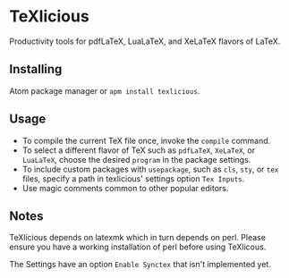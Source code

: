 # TeXlicious

Productivity tools for pdfLaTeX, LuaLaTeX, and XeLaTeX flavors of LaTeX.

## Installing
Atom package manager or `apm install texlicious`.

## Usage
  * To compile the current TeX file once, invoke the `compile` command.
  * To select a different flavor of TeX such as `pdfLaTeX`, `XeLaTeX`, or `LuaLaTeX`, choose the desired `program` in the package settings.
  * To include custom packages with `usepackage`, such as `cls`, `sty`, or `tex` files, specify a path in texlicious' settings option `Tex Inputs`.
  * Use magic comments common to other popular editors.

## Notes
TeXlicious depends on latexmk which in turn depends on perl. Please ensure you have a working installation of perl before using TeXlicous.

The Settings have an option `Enable Synctex` that isn't implemented yet.
